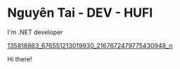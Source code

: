 # Nguyên Tai - DEV - HUFI
I'm .NET developer

[135818863_676551213019930_2167672479775430948_n](https://user-images.githubusercontent.com/69948772/132530040-307b035c-8a6e-47cd-8c73-b77c5b757759.jpg)

Hi there!
